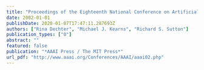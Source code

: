 ```yaml
---
title: "Proceedings of the Eighteenth National Conference on Artificial Intelligence and Fourteenth Conference on Innovative Applications of Artificial Intelligence, July 28 - August 1, 2002, Edmonton, Alberta, Canada"
date: 2002-01-01
publishDate: 2020-01-07T17:47:11.287693Z
authors: ["Rina Dechter", "Michael J. Kearns", "Richard S. Sutton"]
publication_types: ["0"]
abstract: ""
featured: false
publication: "*AAAI Press / The MIT Press*"
url_pdf: "http://www.aaai.org/Conferences/AAAI/aaai02.php"
---
```


